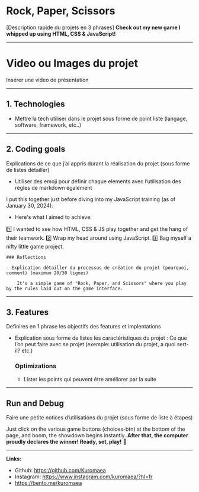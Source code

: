# Rock, Paper, Scissors

[Description rapide du projets en 3 phrases] **Check out my new game I whipped up using HTML, CSS & JavaScript!**

---

# Video ou Images du projet

Insérer une video de présentation

---

## 1. Technologies

- Mettre la tech utiliser dans le projet sous forme de point liste (langage, software, framework, etc..)

---

## 2. Coding goals

Explications de ce que j’ai appris durant la réalisation du projet (sous forme de listes détailler)

- Utiliser des emoji pour définir chaque elements avec l’utilisation des règles de markdown également

I put this together just before diving into my JavaScript training (as of January 30, 2024).
- Here's what I aimed to achieve:

1️⃣ I wanted to see how HTML, CSS & JS play together and get the hang of their teamwork.
2️⃣ Wrap my head around using JavaScript.
3️⃣ Bag myself a nifty little game project.
    
    ### Reflections
    
    - Explication détailler du processus de création du projet (pourquoi, comment) (maximum 20/30 lignes)
        
        It's a simple game of "Rock, Paper, and Scissors" where you play by the rules laid out on the game interface.
        

---

## 3. Features

Definires en 1 phrase les objectifs des features et implentations

- Explication sous forme de listes les caractéristiques du projet : Ce que l’on peut faire avec se projet (exemple: utilisation du projet, a quoi sert-il? etc.)
    
    ### Optimizations
    
    - Lister les points qui peuvent être améliorer par la suite

---

## Run and Debug

Faire une petite notices d’utilisations du projet (sous forme de liste à étapes)

Just click on the various game buttons (choices-btn) at the bottom of the page, and boom, the showdown begins instantly.
**After that, the computer proudly declares the winner! Ready, set, play!** 🚀

---

**Links:**

- Github: https://github.com/Kuromaea
- Instagram: https://www.instagram.com/kuromaea/?hl=fr
- https://bento.me/kuromaea
